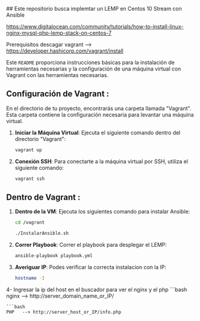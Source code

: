 
﻿## Este repositorio busca implemtar un LEMP en Centos 10 Stream con Ansible

 https://www.digitalocean.com/community/tutorials/how-to-install-linux-nginx-mysql-php-lemp-stack-on-centos-7

 Prerequisitos descagar vagrant --> https://developer.hashicorp.com/vagrant/install

 Este `README` proporciona instrucciones básicas para la instalación de herramientas necesarias y la configuración de una máquina virtual con Vagrant con las herramientas necesarias.

## Configuración de Vagrant :

En el directorio de tu proyecto, encontrarás una carpeta llamada "Vagrant". Esta carpeta contiene la configuración necesaria para levantar una máquina virtual.

1. **Iniciar la Máquina Virtual**: Ejecuta el siguiente comando dentro del directorio "Vagrant":
   ```bash
   vagrant up
   ```
2. **Conexión SSH**:  Para conectarte a la máquina virtual por SSH, utiliza el siguiente comando:
   ```bash
   vagrant ssh
   ```

## Dentro de Vagrant :

1. **Dentro de la VM**: Ejecuta los siguientes comando para instalar Ansible:
   ```bash
   cd /vagrant
   ```
   ```bash
   ./InstalarAnsible.sh
   ```
   
2. **Correr Playbook**:  Correr el playbook para desplegar el LEMP:
   ```bash
   ansible-playbook playbook.yml
   ```

3. **Averiguar IP**:  Podes verificar la correcta instalacion con la IP:
   ```bash
   hostname -I
   ```
4- Ingresar la ip del host en el buscador para ver el nginx y el php
    ```bash
   nginx --> http://server_domain_name_or_IP/
   ```
   ```bash
   PHP   --> http://server_host_or_IP/info.php
   ```   
    
    
